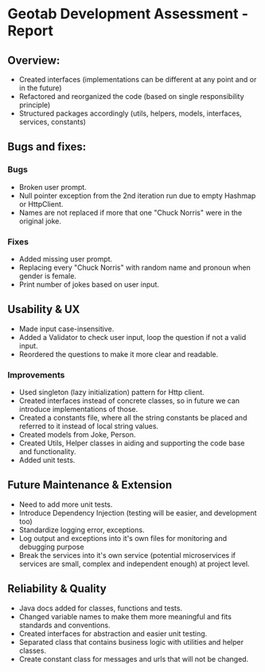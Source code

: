 # Geotab Development Assessment - Report

## Overview:

- Created interfaces (implementations can be different at any point and or in the future)
- Refactored and reorganized the code (based on single responsibility principle) 
- Structured packages accordingly (utils, helpers, models, interfaces, services, constants)

## Bugs and fixes:

### Bugs

- Broken user prompt.
- Null pointer exception from the 2nd iteration run due to empty Hashmap or HttpClient.
- Names are not replaced if more that one "Chuck Norris" were in the original joke.

### Fixes

- Added missing user prompt.
- Replacing every "Chuck Norris" with random name and pronoun when gender is female.
- Print number of jokes based on user input.

## Usability & UX

- Made input case-insensitive.
- Added a Validator to check user input, loop the question if not a valid input.
- Reordered the questions to make it more clear and readable.

### Improvements

- Used singleton (lazy initialization) pattern for Http client.
- Created interfaces instead of concrete classes, so in future we can introduce implementations of those.
- Created a constants file, where all the string constants be placed and referred to it instead of local string values.
- Created models from Joke, Person.
- Created Utils, Helper classes in aiding and supporting the code base and functionality.
- Added unit tests.

## Future Maintenance & Extension

- Need to add more unit tests.
- Introduce Dependency Injection (testing will be easier, and development too)
- Standardize logging error, exceptions. 
- Log output and exceptions into it's own files for monitoring and debugging purpose
- Break the services into it's own service (potential microservices if services are small, complex and independent enough) at project level.

## Reliability & Quality

- Java docs added for classes, functions and tests.
- Changed variable names to make them more meaningful and fits standards and conventions.
- Created interfaces for abstraction and easier unit testing.
- Separated class that contains business logic with utilities and helper classes.
- Create constant class for messages and urls that will not be changed.

